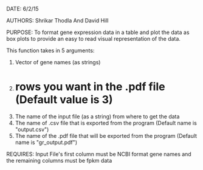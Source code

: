 DATE: 6/2/15

AUTHORS: Shrikar Thodla And David Hill

PURPOSE: To format gene expression data in a table and plot the data as box plots to provide an easy to read visual representation of the data. 

This function takes in 5 arguments:
  1. Vector of gene names (as strings)
  2. # rows you want in the .pdf file (Default value is 3)
  3. The name of the input file (as a string) from where to get the data
  4. The name of .csv file that is exported from the program (Default name is "output.csv")
  5. The name of the .pdf file that will be exported from the program (Default name is "gr_output.pdf")

REQUIRES: Input File's first column must be NCBI format gene names and the remaining columns must be fpkm data

